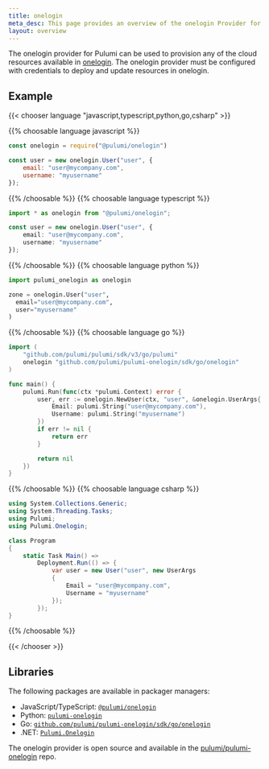```yaml
---
title: onelogin
meta_desc: This page provides an overview of the onelogin Provider for Pulumi.
layout: overview
---
```


The onelogin provider for Pulumi can be used to provision any of the cloud resources available in [onelogin](https://www.onelogin.com/).
The onelogin provider must be configured with credentials to deploy and update resources in onelogin.

## Example

{{< chooser language "javascript,typescript,python,go,csharp" >}}

{{% choosable language javascript %}}

```javascript
const onelogin = require("@pulumi/onelogin")

const user = new onelogin.User("user", {
    email: "user@mycompany.com",
    username: "myusername"
});
```

{{% /choosable %}}
{{% choosable language typescript %}}

```typescript
import * as onelogin from "@pulumi/onelogin";

const user = new onelogin.User("user", {
    email: "user@mycompany.com",
    username: "myusername"
});
```

{{% /choosable %}}
{{% choosable language python %}}

```python
import pulumi_onelogin as onelogin

zone = onelogin.User("user",
  email="user@mycompany.com",
  user="myusername"
)
```

{{% /choosable %}}
{{% choosable language go %}}

```go
import (
	"github.com/pulumi/pulumi/sdk/v3/go/pulumi"
	onelogin "github.com/pulumi/pulumi-onelogin/sdk/go/onelogin"
)

func main() {
	pulumi.Run(func(ctx *pulumi.Context) error {
		user, err := onelogin.NewUser(ctx, "user", &onelogin.UserArgs{
			Email: pulumi.String("user@mycompany.com"),
			Username: pulumi.String("myusername")
		})
		if err != nil {
			return err
		}

		return nil
	})
}

```

{{% /choosable %}}
{{% choosable language csharp %}}

```csharp
using System.Collections.Generic;
using System.Threading.Tasks;
using Pulumi;
using Pulumi.Onelogin;

class Program
{
    static Task Main() =>
        Deployment.Run(() => {
            var user = new User("user", new UserArgs
            {
                Email = "user@mycompany.com",
                Username = "myusername"
            });
        });
}
```

{{% /choosable %}}

{{< /chooser >}}

## Libraries

The following packages are available in packager managers:

* JavaScript/TypeScript: [`@pulumi/onelogin`](https://www.npmjs.com/package/@pulumi/onelogin)
* Python: [`pulumi-onelogin`](https://pypi.org/project/pulumi-onelogin/)
* Go: [`github.com/pulumi/pulumi-onelogin/sdk/go/onelogin`](https://github.com/pulumi/pulumi-onelogin)
* .NET: [`Pulumi.Onelogin`](https://www.nuget.org/packages/Pulumi.Onelogin)

The onelogin provider is open source and available in the [pulumi/pulumi-onelogin](https://github.com/pulumi/pulumi-onelogin) repo.
